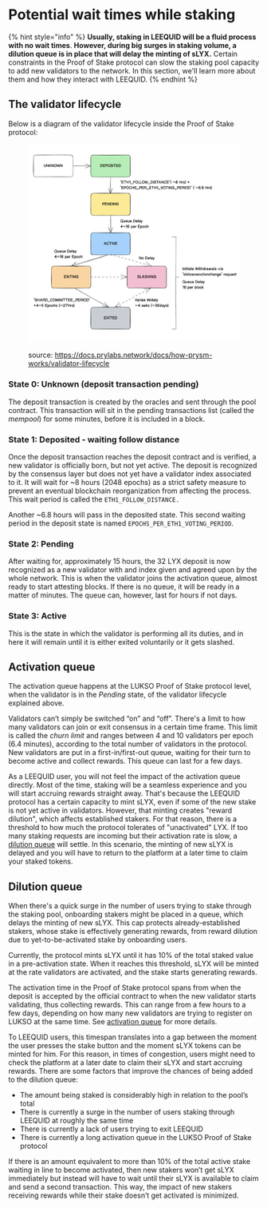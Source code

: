 # Potential wait times while staking

{% hint style="info" %}
**Usually, staking in LEEQUID will be a fluid process with no wait times**. **However, during big surges in staking volume, a dilution queue is in place that will delay the minting of sLYX.** Certain constraints in the Proof of Stake protocol can slow the staking pool capacity to add new validators to the network. In this section, we'll learn more about them and how they interact with LEEQUID.
{% endhint %}

## The validator lifecycle

Below is a diagram of the validator lifecycle inside the Proof of Stake protocol:&#x20;

<figure><img src="../../.gitbook/assets/Validator_states (2).png" alt=""><figcaption><p>source: <a href="https://docs.prylabs.network/docs/how-prysm-works/validator-lifecycle">https://docs.prylabs.network/docs/how-prysm-works/validator-lifecycle</a></p></figcaption></figure>

### State 0: Unknown (deposit transaction pending)

The deposit transaction is created by the oracles and sent through the pool contract. This transaction will sit in the pending transactions list (called the _mempool_) for some minutes, before it is included in a block.&#x20;

### State 1: Deposited - waiting follow distance

Once the deposit transaction reaches the deposit contract and is verified, a new validator is officially born, but not yet active. The deposit is recognized by the consensus layer but does not yet have a validator index associated to it. It will wait for \~8 hours (2048 epochs) as a strict safety measure to prevent an eventual blockchain reorganization from affecting the process. This wait period is called the `ETH1_FOLLOW_DISTANCE.`

Another \~6.8 hours will pass in the deposited state. This second waiting period in the deposit state is named `EPOCHS_PER_ETH1_VOTING_PERIOD`.&#x20;

### State 2: Pending

After waiting for, approximately 15 hours, the 32 LYX deposit is now recognized as a new validator with and index given and agreed upon by the whole network. This is when the validator joins the activation queue, almost ready to start attesting blocks. If there is no queue, it will be ready in a matter of minutes. The queue can, however, last for hours if not days.&#x20;

### State 3: Active

This is the state in which the validator is performing all its duties, and in here it will remain until it is either exited voluntarily or it gets slashed.&#x20;

## Activation queue

The activation queue happens at the LUKSO Proof of Stake protocol level, when the validator is in the _Pending_ state, of the validator lifecycle explained above.&#x20;

Validators can’t simply be switched “on” and “off”. There's a limit to how many validators can join or exit consensus in a certain time frame. This limit is called the _churn limit_ and ranges between 4 and 10 validators per epoch (6.4 minutes), according to the total number of validators in the protocol. New validators are put in a first-in/first-out queue, waiting for their turn to become active and collect rewards. This queue can last for a few days.

As a LEEQUID user, you will not feel the impact of the activation queue directly. Most of the time, staking will be a seamless experience and you will start accruing rewards straight away. That's because the LEEQUID protocol has a certain capacity to mint sLYX, even if some of the new stake is not yet active in validators. However, that minting creates "reward dilution", which affects established stakers. For that reason, there is a threshold to how much the protocol tolerates of "unactivated" LYX. If too many staking requests are incoming but their activation rate is slow, a [dilution queue](potential-wait-times-while-staking.md#dilution-queue) will settle. In this scenario, the minting of new sLYX is delayed and you will have to return to the platform at a later time to claim your staked tokens.&#x20;

## Dilution queue

When there's a quick surge in the number of users trying to stake through the staking pool, onboarding stakers might be placed in a queue, which delays the minting of new sLYX. This cap protects already-established stakers, whose stake is effectively generating rewards, from reward dilution due to yet-to-be-activated stake by onboarding users.&#x20;

Currently, the protocol mints sLYX until it has 10% of the total staked value in a pre-activation state. When it reaches this threshold, sLYX will be minted at the rate validators are activated, and the stake starts generating rewards.

The activation time in the Proof of Stake protocol spans from when the deposit is accepted by the official contract to when the new validator starts validating, thus collecting rewards. This can range from a few hours to a few days, depending on how many new validators are trying to register on LUKSO at the same time. See [activation queue](potential-wait-times-while-staking.md#activation-queue) for more details.

To LEEQUID users, this timespan translates into a gap between the moment the user presses the stake button and the moment sLYX tokens can be minted for him. For this reason, in times of congestion, users might need to check the platform at a later date to claim their sLYX and start accruing rewards. There are some factors that improve the chances of being added to the dilution queue:

* The amount being staked is considerably high in relation to the pool’s total
* There is currently a surge in the number of users staking through LEEQUID at roughly the same time
* There is currently a lack of users trying to exit LEEQUID
* There is currently a long activation queue in the LUKSO Proof of Stake protocol

If there is an amount equivalent to more than 10% of the total active stake waiting in line to become activated, then new stakers won’t get sLYX immediately but instead will have to wait until their sLYX is available to claim and send a second transaction. This way, the impact of new stakers receiving rewards while their stake doesn’t get activated is minimized.


